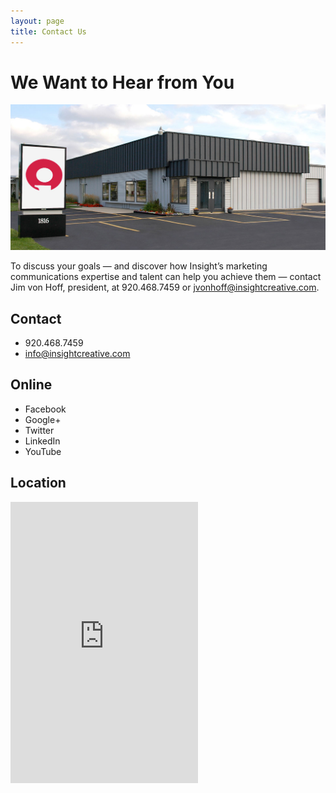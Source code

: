 ```yaml
---
layout: page
title: Contact Us
---
```


# We Want to Hear from You

![Insight building](../img/insight-building.jpg)

To discuss your goals — and discover how Insight’s marketing communications expertise and talent can help you achieve them — contact Jim von Hoff, president, at 920.468.7459 or jvonhoff@insightcreative.com.

## Contact

* 920.468.7459
* info@insightcreative.com

## Online

* Facebook
* Google+
* Twitter
* LinkedIn
* YouTube

## Location

<iframe src="https://www.google.com/maps/embed?pb=!1m18!1m12!1m3!1d2846.4351370512695!2d-87.99291199999999!3d44.485749999999996!2m3!1f0!2f0!3f0!3m2!1i1024!2i768!4f13.1!3m3!1m2!1s0x8802e4dd4df188dd%3A0xcaf53222c81d4a5c!2sInsight+Creative%2C+Inc.!5e0!3m2!1sen!2sus!4v1400000173462" height="450" frameborder="0" style="border:0"></iframe>

